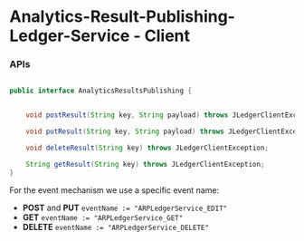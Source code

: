 # Analytics-Result-Publishing-Ledger-Service - Client

### APIs
```java

public interface AnalyticsResultsPublishing {


    void postResult(String key, String payload) throws JLedgerClientException;

    void putResult(String key, String payload) throws JLedgerClientException;

    void deleteResult(String key) throws JLedgerClientException;

    String getResult(String key) throws JLedgerClientException;
}
```

For the event mechanism we use a specific event name:

-  **POST** and **PUT** `eventName := "ARPLedgerService_EDIT"`
-  **GET** `eventName := "ARPLedgerService_GET"`
-  **DELETE** `eventName := "ARPLedgerService_DELETE"`
